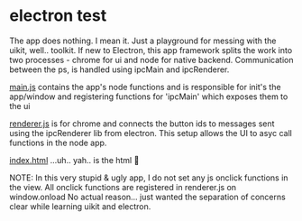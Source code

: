 # electron test

The app does nothing. I mean it. Just a playground for messing with the uikit, well.. toolkit. If new to Electron, this app framework splits the work into two processes - chrome for ui and node for native backend. Communication between the ps, is handled using ipcMain and ipcRenderer.

[main.js](main.js) contains the app's node functions and is responsible for init's the app/window and registering functions for 'ipcMain' which exposes them to the ui

[renderer.js](renderer.js) is for chrome and connects the button ids to messages sent using the ipcRenderer lib from electron. This setup allows the UI to asyc call functions in the node app.

[index.html](index.html) ...uh.. yah.. is the html :slightly_smiling_face: 

NOTE: In this very stupid & ugly app, I do not set any js onclick functions in the view. All onclick functions are registered in renderer.js on window.onload No actual reason... just wanted the separation of concerns clear while learning uikit and electron.